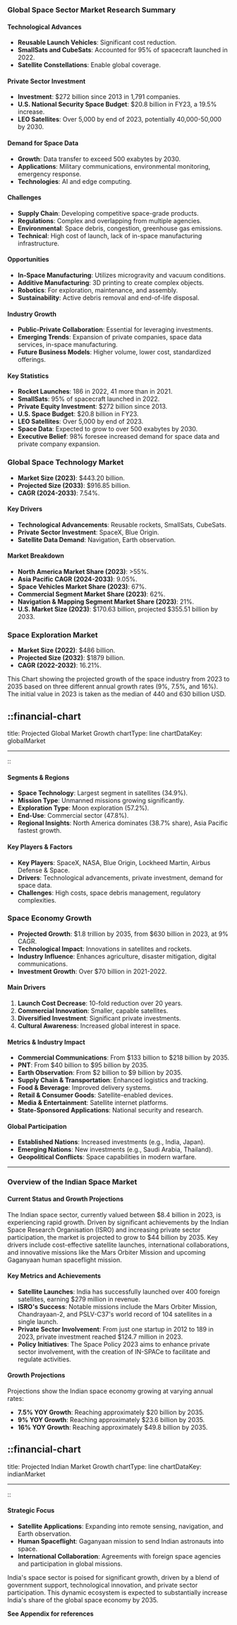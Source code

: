 ### Global Space Sector Market Research Summary

#### Technological Advances

- **Reusable Launch Vehicles**: Significant cost reduction.
- **SmallSats and CubeSats**: Accounted for 95% of spacecraft launched in 2022.
- **Satellite Constellations**: Enable global coverage.

#### Private Sector Investment

- **Investment**: $272 billion since 2013 in 1,791 companies.
- **U.S. National Security Space Budget**: $20.8 billion in FY23, a 19.5% increase.
- **LEO Satellites**: Over 5,000 by end of 2023, potentially 40,000-50,000 by 2030.

#### Demand for Space Data

- **Growth**: Data transfer to exceed 500 exabytes by 2030.
- **Applications**: Military communications, environmental monitoring, emergency response.
- **Technologies**: AI and edge computing.

#### Challenges

- **Supply Chain**: Developing competitive space-grade products.
- **Regulations**: Complex and overlapping from multiple agencies.
- **Environmental**: Space debris, congestion, greenhouse gas emissions.
- **Technical**: High cost of launch, lack of in-space manufacturing infrastructure.

#### Opportunities

- **In-Space Manufacturing**: Utilizes microgravity and vacuum conditions.
- **Additive Manufacturing**: 3D printing to create complex objects.
- **Robotics**: For exploration, maintenance, and assembly.
- **Sustainability**: Active debris removal and end-of-life disposal.

#### Industry Growth

- **Public-Private Collaboration**: Essential for leveraging investments.
- **Emerging Trends**: Expansion of private companies, space data services, in-space manufacturing.
- **Future Business Models**: Higher volume, lower cost, standardized offerings.

#### Key Statistics

- **Rocket Launches**: 186 in 2022, 41 more than in 2021.
- **SmallSats**: 95% of spacecraft launched in 2022.
- **Private Equity Investment**: $272 billion since 2013.
- **U.S. Space Budget**: $20.8 billion in FY23.
- **LEO Satellites**: Over 5,000 by end of 2023.
- **Space Data**: Expected to grow to over 500 exabytes by 2030.
- **Executive Belief**: 98% foresee increased demand for space data and private company expansion.

### Global Space Technology Market

- **Market Size (2023)**: $443.20 billion.
- **Projected Size (2033)**: $916.85 billion.
- **CAGR (2024-2033)**: 7.54%.

#### Key Drivers

- **Technological Advancements**: Reusable rockets, SmallSats, CubeSats.
- **Private Sector Investment**: SpaceX, Blue Origin.
- **Satellite Data Demand**: Navigation, Earth observation.

#### Market Breakdown

- **North America Market Share (2023)**: >55%.
- **Asia Pacific CAGR (2024-2033)**: 9.05%.
- **Space Vehicles Market Share (2023)**: 67%.
- **Commercial Segment Market Share (2023)**: 62%.
- **Navigation & Mapping Segment Market Share (2023)**: 21%.
- **U.S. Market Size (2023)**: $170.63 billion, projected $355.51 billion by 2033.

### Space Exploration Market

- **Market Size (2022)**: $486 billion.
- **Projected Size (2032)**: $1879 billion.
- **CAGR (2022-2032)**: 16.21%.

This Chart showing the projected growth of the space industry from 2023 to 2035 based on three
different annual growth rates (9%, 7.5%, and 16%). The initial value in 2023 is taken as the median
of 440 and 630 billion USD.

## ::financial-chart

title: Projected Global Market Growth chartType: line chartDataKey: globalMarket

---

::

#### Segments & Regions

- **Space Technology**: Largest segment in satellites (34.9%).
- **Mission Type**: Unmanned missions growing significantly.
- **Exploration Type**: Moon exploration (57.2%).
- **End-Use**: Commercial sector (47.8%).
- **Regional Insights**: North America dominates (38.7% share), Asia Pacific fastest growth.

#### Key Players & Factors

- **Key Players**: SpaceX, NASA, Blue Origin, Lockheed Martin, Airbus Defense & Space.
- **Drivers**: Technological advancements, private investment, demand for space data.
- **Challenges**: High costs, space debris management, regulatory complexities.

### Space Economy Growth

- **Projected Growth**: $1.8 trillion by 2035, from $630 billion in 2023, at 9% CAGR.
- **Technological Impact**: Innovations in satellites and rockets.
- **Industry Influence**: Enhances agriculture, disaster mitigation, digital communications.
- **Investment Growth**: Over $70 billion in 2021-2022.

#### Main Drivers

1. **Launch Cost Decrease**: 10-fold reduction over 20 years.
2. **Commercial Innovation**: Smaller, capable satellites.
3. **Diversified Investment**: Significant private investments.
4. **Cultural Awareness**: Increased global interest in space.

#### Metrics & Industry Impact

- **Commercial Communications**: From $133 billion to $218 billion by 2035.
- **PNT**: From $40 billion to $95 billion by 2035.
- **Earth Observation**: From $2 billion to $9 billion by 2035.
- **Supply Chain & Transportation**: Enhanced logistics and tracking.
- **Food & Beverage**: Improved delivery systems.
- **Retail & Consumer Goods**: Satellite-enabled devices.
- **Media & Entertainment**: Satellite internet platforms.
- **State-Sponsored Applications**: National security and research.

#### Global Participation

- **Established Nations**: Increased investments (e.g., India, Japan).
- **Emerging Nations**: New investments (e.g., Saudi Arabia, Thailand).
- **Geopolitical Conflicts**: Space capabilities in modern warfare.

---

### Overview of the Indian Space Market

#### Current Status and Growth Projections

The Indian space sector, currently valued between $8.4 billion in 2023, is experiencing rapid
growth. Driven by significant achievements by the Indian Space Research Organisation (ISRO) and
increasing private sector participation, the market is projected to grow to $44 billion by 2035. Key
drivers include cost-effective satellite launches, international collaborations, and innovative
missions like the Mars Orbiter Mission and upcoming Gaganyaan human spaceflight mission.

#### Key Metrics and Achievements

- **Satellite Launches**: India has successfully launched over 400 foreign satellites, earning $279
  million in revenue.
- **ISRO's Success**: Notable missions include the Mars Orbiter Mission, Chandrayaan-2, and
  PSLV-C37's world record of 104 satellites in a single launch.
- **Private Sector Involvement**: From just one startup in 2012 to 189 in 2023, private investment
  reached $124.7 million in 2023.
- **Policy Initiatives**: The Space Policy 2023 aims to enhance private sector involvement, with the
  creation of IN-SPACe to facilitate and regulate activities.

#### Growth Projections

Projections show the Indian space economy growing at varying annual rates:

- **7.5% YOY Growth**: Reaching approximately $20 billion by 2035.
- **9% YOY Growth**: Reaching approximately $23.6 billion by 2035.
- **16% YOY Growth**: Reaching approximately $49.8 billion by 2035.

## ::financial-chart

title: Projected Indian Market Growth chartType: line chartDataKey: indianMarket

---

::

#### Strategic Focus

- **Satellite Applications**: Expanding into remote sensing, navigation, and Earth observation.
- **Human Spaceflight**: Gaganyaan mission to send Indian astronauts into space.
- **International Collaboration**: Agreements with foreign space agencies and participation in
  global missions.

India's space sector is poised for significant growth, driven by a blend of government support,
technological innovation, and private sector participation. This dynamic ecosystem is expected to
substantially increase India's share of the global space economy by 2035.

**See Appendix for references**
